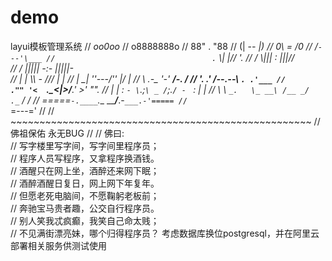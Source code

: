 # demo
layui模板管理系统
//                                        _oo0oo_
//                                       o8888888o
//                                       88" . "88
//                                       (| -_- |)
//                                       0\  =  /0
//                                     ___/`---'\___
//                                   .` \\|     |// '.
//                                  / \\|||  :  |||// \
//                                 / _||||| -:- |||||- \
//                                |   | \\\  -  /// |   |
//                                | \_|  ''\---/''  |_/ |
//                                \  .-\__  '-'  ___/-. /
//                              ___'. .'  /--.--\  `. .'___
//                           ."" '<  `.___\_<|>_/___.' >' "".
//                          | | :  `- \`.;`\ _ /`;.`/ - ` : | |
//                          \  \ `_.   \_ __\ /__ _/   ._` /  /
//                      =====`-.____`.___ \_____/___.-`___.-'=====
//                                        `=---='
//
//                 ~~~~~~~~~~~~~~~~~~~~~~~~~~~~~~~~~~~~~~~~~~~~~~~~~~~~
//                               佛祖保佑                         永无BUG
//
//                    佛曰:  
//                    写字楼里写字间，写字间里程序员；  
//                    程序人员写程序，又拿程序换酒钱。  
//                    酒醒只在网上坐，酒醉还来网下眠；  
//                    酒醉酒醒日复日，网上网下年复年。  
//                    但愿老死电脑间，不愿鞠躬老板前；  
//                    奔驰宝马贵者趣，公交自行程序员。  
//                    别人笑我忒疯癫，我笑自己命太贱；  
//                    不见满街漂亮妹，哪个归得程序员？ 
考虑数据库换位postgresql，并在阿里云部署相关服务供测试使用

